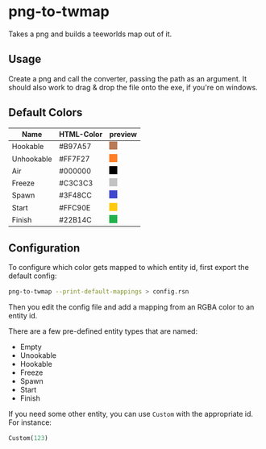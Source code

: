 # png-to-twmap

Takes a png and builds a teeworlds map out of it.

## Usage

Create a png and call the converter, passing the path as an argument.
It should also work to drag & drop the file onto the exe, if you're on windows.

## Default Colors

| Name       | HTML-Color | preview                                                                     |
| ---------- | ---------- | --------------------------------------------------------------------------- |
| Hookable   | #B97A57    | <img src="./assets/hookable.png" alt="brown" width = 16px height = 16px>    |
| Unhookable | #FF7F27    | <img src="./assets/unhookable.png" alt="orange" width = 16px height = 16px> |
| Air        | #000000    | <img src="./assets/air.png" alt="black" width = 16px height = 16px>         |
| Freeze     | #C3C3C3    | <img src="./assets/freeze.png" alt="light grey" width = 16px height = 16px> |
| Spawn      | #3F48CC    | <img src="./assets/spawn.png" alt="indigo" width = 16px height = 16px>      |
| Start      | #FFC90E    | <img src="./assets/start.png" alt="gold/yellow" width = 16px height = 16px> |
| Finish     | #22B14C    | <img src="./assets/finish.png" alt="green" width = 16px height = 16px>      |

## Configuration

To configure which color gets mapped to which entity id, first export the default config:

```sh
png-to-twmap --print-default-mappings > config.rsn
```

Then you edit the config file and add a mapping from an RGBA color to an entity id.

There are a few pre-defined entity types that are named:
- Empty
- Unookable
- Hookable
- Freeze
- Spawn
- Start
- Finish

If you need some other entity, you can use `Custom` with the appropriate id.
For instance:
```rs
Custom(123)
```
